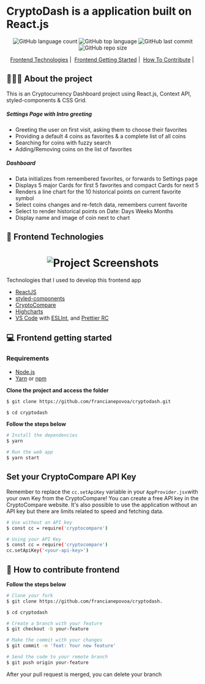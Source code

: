 # CryptoDash is a application built on React.js

<p align="center">
<img alt="GitHub language count" src="https://img.shields.io/github/languages/count/francianepovoa/cryptodash">
<img alt="GitHub top language" src="https://img.shields.io/github/languages/top/francianepovoa/cryptodash">
<img alt="GitHub last commit" src="https://img.shields.io/github/last-commit/francianepovoa/cryptodash">
<img alt="GitHub repo size" src="https://img.shields.io/github/repo-size/francianepovoa/cryptodash">
</p>

<p align="center"> 
  <a href="#-frontend-technologies">Frontend Technologies</a>&nbsp;|&nbsp;
  <a href="#-frontend-getting-started">Frontend Getting Started</a>&nbsp;|&nbsp
  <a href="#-how-to-contribute-frontend">How To Contribute</a>&nbsp;|&nbsp;
</p>

## 👨🏻‍💻 About the project

This is an Cryptocurrency Dashboard project using React.js, Context API, styled-components & CSS Grid. 

##### Settings Page with Intro greeting
 * Greeting the user on first visit, asking them to choose their favorites
 * Providing a default 4 coins as favorites & a complete list of all coins
 * Searching for coins with fuzzy search
 * Adding/Removing coins on the list of favorites

##### Dashboard
* Data initializes from remembered favorites, or forwards to Settings page
* Displays 5 major Cards for first 5 favorites and compact Cards for next 5
* Renders a line chart for the 10 historical points on current favorite symbol
* Select coins changes and re-fetch data, remembers current favorite
* Select to render historical points on Date: Days Weeks Months
* Display name and image of coin next to chart

## 🚀 Frontend Technologies
<h1 align="center">
	<img alt="Project Screenshots" src="./public/images/Home.gif"  />
</h1>

Technologies that I used to develop this frontend app

- [ReactJS](https://reactjs.org)
- [styled-components](https://styled-components.com/)
- [CryptoCompare](https://min-api.cryptocompare.com/)
- [Highcharts](https://www.highcharts.com/demo)
- [VS Code](https://code.visualstudio.com) with [ESLInt](https://eslint.org/docs/user-guide/getting-started), and [Prettier RC](https://github.com/prettier/prettier)

## 💻 Frontend getting started

### Requirements

- [Node.js](https://nodejs.org/en/)
- [Yarn](https://classic.yarnpkg.com/) or [npm](https://www.npmjs.com/)


**Clone the project and access the folder**

```bash
$ git clone https://github.com/francianepovoa/cryptodash.git

$ cd cryptodash

```

**Follow the steps below**

```bash
# Install the dependencies
$ yarn

# Run the web app
$ yarn start
```

## Set your CryptoCompare API Key

Remember to replace the `cc.setApiKey` variable in your `AppProvider.jsx`with your own Key from the CryptoCompare! 
You can create a free API key in the CryptoCompare website. It's also possible to use the application without an API key but there are limits related to speed and fetching data. 

```bash
# Use without an API key
$ const cc = require('cryptocompare')

# Using your API Key
$ const cc = require('cryptocompare')
cc.setApiKey('<your-api-key>')
```
## 🤔 How to contribute frontend

**Follow the steps below**

```bash
# Clone your fork
$ git clone https://github.com/francianepovoa/cryptodash.

$ cd cryptodash

# Create a branch with your feature
$ git checkout -b your-feature

# Make the commit with your changes
$ git commit -m 'feat: Your new feature'

# Send the code to your remote branch
$ git push origin your-feature
```

After your pull request is merged, you can delete your branch